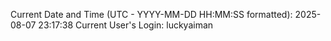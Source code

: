 Current Date and Time (UTC - YYYY-MM-DD HH:MM:SS formatted): 2025-08-07 23:17:38
Current User's Login: luckyaiman
